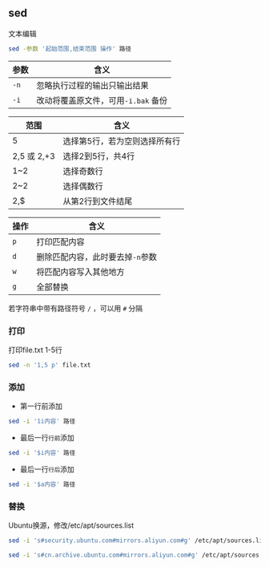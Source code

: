 <!--
 * @Description: 
 * @Version: 1.0
 * @Author: DaLao
 * @Email: dalao_li@163.com
 * @Date: 2022-02-21 18:34:05
 * @LastEditors: DaLao
 * @LastEditTime: 2022-02-21 20:49:58
-->


## sed


文本编辑

```sh
sed -参数 '起始范围,结束范围 操作' 路径
```

| 参数 | 含义                                |
| ---- | ----------------------------------- |
| `-n` | 忽略执行过程的输出只输出结果        |
| `-i` | 改动将覆盖原文件，可用`-i.bak` 备份 |


| 范围        | 含义                          |
| ----------- | ----------------------------- |
| 5           | 选择第5行，若为空则选择所有行 |
| 2,5 或 2,+3 | 选择2到5行，共4行             |
| 1~2         | 选择奇数行                    |
| 2~2         | 选择偶数行                    |
| 2,$         | 从第2行到文件结尾             |

| 操作 | 含义                             |
| ---- | -------------------------------- |
| `p`  | 打印匹配内容                     |
| `d`  | 删除匹配内容，此时要去掉`-n`参数 |
| `w`  | 将匹配内容写入其他地方           |
| `g`  | 全部替换                         |

若字符串中带有路径符号 `/` ，可以用 `#` 分隔



### 打印


打印file.txt 1-5行
  
```sh
sed -n '1,5 p' file.txt
```



### 添加


- 第一行前添加

```sh
sed -i '1i内容' 路径
```

- 最后一行`行前`添加

```sh
sed -i '$i内容' 路径
```

- 最后一行`行后`添加

```sh
sed -i '$a内容' 路径
```



### 替换


Ubuntu换源，修改/etc/apt/sources.list

```sh
sed -i 's#security.ubuntu.com#mirrors.aliyun.com#g' /etc/apt/sources.list

sed -i 's#cn.archive.ubuntu.com#mirrors.aliyun.com#g' /etc/apt/sources.list
```
